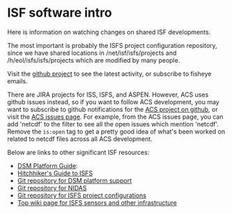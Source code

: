 # ISF software intro

Here is information on watching changes on shared ISF developments.

The most important is probably the ISFS project configuration repository,
since we have shared locations in /net/isf/isfs/projects and
/h/eol/isfs/isfs/projects which are modified by many people.

Visit the [github project](https://github.com/ncareol/public-field-projects/)
to see the latest activity, or subscribe to fisheye emails.

There are JIRA projects for ISS, ISFS, and ASPEN.  However, ACS uses github
issues instead, so if you want to follow ACS development, you may want to
subscribe to github notifications for the [ACS project on
github](https://github.com/NCAR/ACS/), or visit the [ACS issues
page](https://github.com/NCAR/ACS/issues).  For example, from the ACS issues
page, you can add 'netcdf' to the filter to see all the open issues which
mention 'netcdf'.  Remove the `is:open` tag to get a pretty good idea of
what's been worked on related to netcdf files across all ACS development.

Below are links to other significant ISF resources:

- [DSM Platform Guide](https://ncar.github.io/dsm-platform/):
- [Hitchhiker's Guide to ISFS](https://docs.google.com/document/d/1sJYewSxjFaLsLYeUqtSbZ5NMQO8V2pFHTAas0OrEgBg/edit)
- [Git repository for DSM platform support](https://github.com/NCAR/dsm-platform/)
- [Git repository for NIDAS](https://github.com/ncareol/nidas)
- [Git repository for ISFS project configurations](https://github.com/ncareol/public-field-projects/)
- [Top wiki page for ISFS sensors and other infrastructure](https://wiki.ucar.edu/display/SEW/ISFS)
